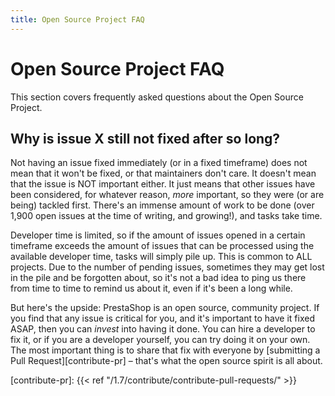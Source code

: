 ```yaml
---
title: Open Source Project FAQ
---
```


# Open Source Project FAQ

This section covers frequently asked questions about the Open Source Project.

## Why is issue X still not fixed after so long?

Not having an issue fixed immediately (or in a fixed timeframe) does not mean that it won't be fixed, or that maintainers don't care. It doesn't mean that the issue is NOT important either. It just means that other issues have been considered, for whatever reason, _more_ important, so they were (or are being) tackled first. There's an immense amount of work to be done (over 1,900 open issues at the time of writing, and growing!), and tasks take time.

Developer time is limited, so if the amount of issues opened in a certain timeframe exceeds the amount of issues that can be processed using the available developer time, tasks will simply pile up. This is common to ALL projects. Due to the number of pending issues, sometimes they may get lost in the pile and be forgotten about, so it's not a bad idea to ping us there from time to time to remind us about it, even if it's been a long while.

But here's the upside: PrestaShop is an open source, community project. If you find that any issue is critical for you, and it's important to have it fixed ASAP, then you can _invest_ into having it done. You can hire a developer to fix it, or if you are a developer yourself, you can try doing it on your own. The most important thing is to share that fix with everyone by [submitting a Pull Request][contribute-pr] – that's what the open source spirit is all about.

[contribute-pr]: {{< ref "/1.7/contribute/contribute-pull-requests/" >}}
